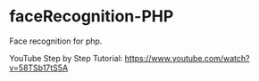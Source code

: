 # faceRecognition-PHP
Face recognition for php.

YouTube Step by Step Tutorial: https://www.youtube.com/watch?v=58TSb17tS5A
